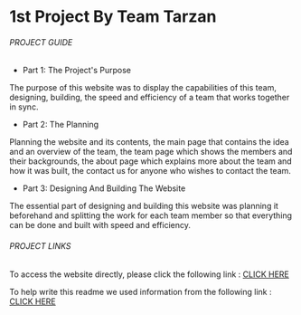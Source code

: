 
# 1st Project By Team Tarzan

###### PROJECT GUIDE

* Part 1: The Project's Purpose

The purpose of this website was to display the capabilities of this team, designing, building, the speed and efficiency of a team that works together in sync.

* Part 2: The Planning

Planning the website and its contents, the main page that contains the idea and an overview of the team, the team page which shows the members and their backgrounds, the about page which explains more about the team and how it was built, the contact us for anyone who wishes to contact the team.

* Part 3: Designing And Building The Website

The essential part of designing and building this website was planning it beforehand and splitting the work for each team member so that everything can be done and built with speed and efficiency.

###### PROJECT LINKS
   
To access the website directly, please click the following link : [CLICK HERE](https://webahead5.github.io/CSS-Project-TeamTarzan/)

To help write this readme we used information from the following link : [CLICK HERE](https://help.github.com/en/github/writing-on-github/basic-writing-and-formatting-syntax)
